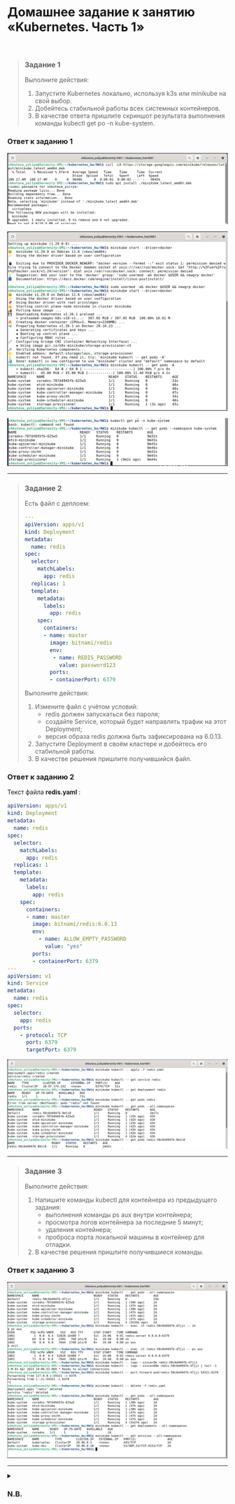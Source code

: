 # Домашнее задание к занятию «Kubernetes. Часть 1»
<br>

> ### Задание 1
> Выполните действия:
> 1.	Запустите Kubernetes локально, используя k3s или minikube на свой выбор.
> 2.	Добейтесь стабильной работы всех системных контейнеров.
> 3.	В качестве ответа пришлите скриншот результата выполнения команды kubectl get po -n kube-system.
>
### Ответ к заданию 1

<kbd><img src="/img/svirt-5.1.1.png"></kbd>

<kbd><img src="/img/svirt-5.1.2.png"></kbd>

<kbd><img src="/img/svirt-5.1.3.png"></kbd>

---

> ### Задание 2
> Есть файл с деплоем:
>
> ```yaml 
> ---
> apiVersion: apps/v1
> kind: Deployment
> metadata:
>   name: redis
> spec:
>   selector:
>     matchLabels:
>       app: redis
>   replicas: 1
>   template:
>     metadata:
>       labels:
>         app: redis
>     spec:
>       containers:
>       - name: master
>         image: bitnami/redis
>         env:
>          - name: REDIS_PASSWORD
>            value: password123
>         ports:
>         - containerPort: 6379
> ```
>
> Выполните действия:
> 1.	Измените файл с учётом условий:
>       *	redis должен запускаться без пароля;
>       *	создайте Service, который будет направлять трафик на этот Deployment;
>       *	версия образа redis должна быть зафиксирована на 6.0.13.
> 2.	Запустите Deployment в своём кластере и добейтесь его стабильной работы.
> 3.	В качестве решения пришлите получившийся файл.
> 
### Ответ к заданию 2

Текст файла **redis.yaml** :

```yaml
apiVersion: apps/v1
kind: Deployment
metadata:
  name: redis
spec:
  selector:
    matchLabels:
      app: redis
  replicas: 1
  template:
    metadata:
      labels:
        app: redis
    spec:
      containers:
      - name: master
        image: bitnami/redis:6.0.13
        env:
          - name: ALLOW_EMPTY_PASSWORD
            value: "yes"
        ports:
        - containerPort: 6379
---
apiVersion: v1
kind: Service
metadata:
  name: redis
spec:
  selector:
    app: redis
  ports:
    - protocol: TCP
      port: 6379
      targetPort: 6379
```

<kbd><img src="/img/svirt-5.2.1.png"></kbd>

---

> ### Задание 3
> Выполните действия:
> 1.	Напишите команды kubectl для контейнера из предыдущего задания:
>       *	выполнения команды ps aux внутри контейнера;
>       *	просмотра логов контейнера за последние 5 минут;
>       *	удаления контейнера;
>       *	проброса порта локальной машины в контейнер для отладки.
> 2.	В качестве решения пришлите получившиеся команды.
>
### Ответ к заданию 3

<kbd><img src="/img/svirt-5.3.1.png"></kbd>

---

<details>
<summary><h3>N.B.</h3></summary>

:green_book: **Заметки для себя**:

<kbd><img src="/img/svirt-5.extra.1.png"></kbd>

<kbd><img src="/img/svirt-5.extra.2.png"></kbd>

<kbd><img src="/img/svirt-5.extra.3.png"></kbd>

</details>

